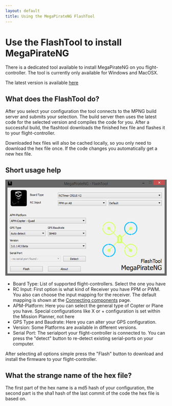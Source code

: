 ```yaml
---
layout: default
title: Using the MegaPirateNG FlashTool
---
```


# Use the FlashTool to install MegaPirateNG

There is a dedicated tool available to install MegaPirateNG on you flight-controller.
The tool is currently only available for Windows and MacOSX.

The latest version is available [here](https://github.com/MegaPirateNG/FlashTool/releases)

## What does the FlashTool do?

After you select your configuration the tool connects to the MPNG build server and submits your selection.
The build server then uses the latest code for the selected version and compiles the code for you.
After a successful build, the flashtool downloads the finished hex file and flashes it to your flight-controller.

Downloaded hex files will also be cached locally, so you only need to download the hex file once.
If the code changes you automatically get a new hex file.

## Short usage help

![FlashTool Screenshot](../images/flashtool.png)

* Board Type: List of supported flight-controllers. Select the one you have
* RC Input: First option is what kind of Receiver you have PPM or PWM. You also can choose the input mapping for the receiver. The default mapping is shown at the [Connecting components](connecting_components) page.
* APM-Platform: Here you can select the general type of Copter or Plane you have. Special configurations like X or + configuration is set within the Mission Planner, not here
* GPS Type and Baudrate: Here you can alter your GPS configuration.
* Version: Some Platforms are available in different versions.
* Serial Port: The serialport your flight-controller is connected to. You can press the "detect" button to re-detect existing serial-ports on your computer. 

After selecting all options simple press the "Flash" button to download and install the firmware to your flight-controller.

## What the strange name of the hex file?

The first part of the hex name is a md5 hash of your configuration, the second part is the sha1 hash of the last commit of the code the hex file is based on.
